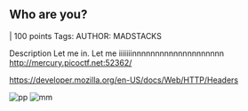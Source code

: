 ## Who are you?
 | 100 points
Tags: 
AUTHOR: MADSTACKS

Description
Let me in. Let me iiiiiiinnnnnnnnnnnnnnnnnnnn http://mercury.picoctf.net:52362/

https://developer.mozilla.org/en-US/docs/Web/HTTP/Headers

![pp](https://github.com/fahimalshihab/PicoCTF/assets/97816146/00bb277f-7876-4b46-813e-f85aafb43ea4)
![mm](https://github.com/fahimalshihab/PicoCTF/assets/97816146/b40e423d-e310-4c53-af87-14e2438b9d41)

